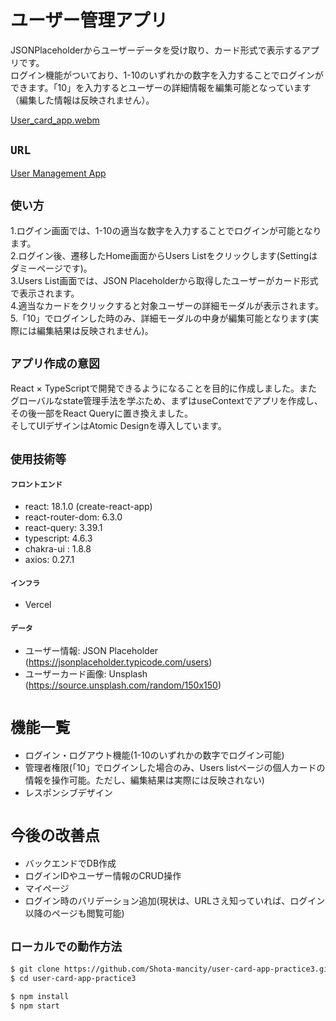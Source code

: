 # ユーザー管理アプリ
JSONPlaceholderからユーザーデータを受け取り、カード形式で表示するアプリです。  
ログイン機能がついており、1-10のいずれかの数字を入力することでログインができます。「10」を入力するとユーザーの詳細情報を編集可能となっています（編集した情報は反映されません）。

[User_card_app.webm](https://user-images.githubusercontent.com/85279065/177036256-e2d433ce-c30e-481b-a46f-cf3fae865141.webm)

## `URL`
[User Management App](https://user-card-app-practice3.vercel.app/)

## `使い方`
1.ログイン画面では、1-10の適当な数字を入力することでログインが可能となります。  
2.ログイン後、遷移したHome画面からUsers Listをクリックします(Settingはダミーページです)。  
3.Users List画面では、JSON Placeholderから取得したユーザーがカード形式で表示されます。  
4.適当なカードをクリックすると対象ユーザーの詳細モーダルが表示されます。  
5.「10」でログインした時のみ、詳細モーダルの中身が編集可能となります(実際には編集結果は反映されません)。

## `アプリ作成の意図`
React × TypeScriptで開発できるようになることを目的に作成しました。またグローバルなstate管理手法を学ぶため、まずはuseContextでアプリを作成し、その後一部をReact Queryに置き換えました。  
そしてUIデザインはAtomic Designを導入しています。

## `使用技術等`
#### `フロントエンド`
* react: 18.1.0 (create-react-app)
* react-router-dom: 6.3.0
* react-query: 3.39.1
* typescript: 4.6.3
* chakra-ui : 1.8.8
* axios: 0.27.1

#### `インフラ`
* Vercel

#### `データ`
* ユーザー情報: JSON Placeholder (https://jsonplaceholder.typicode.com/users)
* ユーザーカード画像: Unsplash (https://source.unsplash.com/random/150x150)

# `機能一覧`
* ログイン・ログアウト機能(1-10のいずれかの数字でログイン可能)
* 管理者権限(「10」でログインした場合のみ、Users listページの個人カードの情報を操作可能。ただし、編集結果は実際には反映されない)
* レスポンシブデザイン

# `今後の改善点`
* バックエンドでDB作成
* ログインIDやユーザー情報のCRUD操作
* マイページ
* ログイン時のバリデーション追加(現状は、URLさえ知っていれば、ログイン以降のページも閲覧可能)

## `ローカルでの動作方法`
```bash
$ git clone https://github.com/Shota-mancity/user-card-app-practice3.git
$ cd user-card-app-practice3
```

```bash
$ npm install
$ npm start
```
